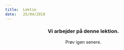 ```yaml
---
title:  Lektie
date:   25/04/2019
---
```


### <center>Vi arbejder på denne lektion.</center>
<center>Prøv igen senere.</center>